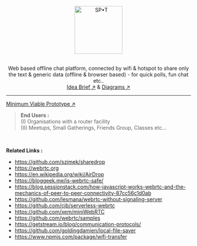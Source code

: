<div align ="center"><img src="https://user-images.githubusercontent.com/75234157/192102190-ed065862-4cdd-4fe3-b920-8f03b16ea405.png" alt="SP•T" width="130" ><br><br>

Web based offline chat platform, connected by wifi & hotspot to share only the text & generic data (offline & browser based) - for quick polls, fun chat etc.. <br> [Idea Brief ↗︎](https://github.com/hariprasd/spot/blob/main/idea.md) & [Diagrams ↗︎](https://github.com/hariprasd/spot/blob/main/diags.md) <br></div>


***
[Minimum Viable Prototype ↗︎](https://lun-eu.icons8.com/pr/B-scL0WvtUe_UACGJXctXw/ZbjkIqW_5kWJOD6B0_BsTQ/index.html)<br>

> **End Users :** <br>
(I) Organisations with a router facility <br>
(II) Meetups, Small Gatherings, Friends Group, Classes etc...<br>
<br>

**Related Links :**
- https://github.com/szimek/sharedrop 
- https://webrtc.org
- https://en.wikipedia.org/wiki/AirDrop
- https://bloggeek.me/is-webrtc-safe/
- https://blog.sessionstack.com/how-javascript-works-webrtc-and-the-mechanics-of-peer-to-peer-connectivity-87cc56c1d0ab
- https://github.com/lesmana/webrtc-without-signaling-server
- https://github.com/cjb/serverless-webrtc
- https://github.com/xem/miniWebRTC
- https://github.com/webrtc/samples
- https://getstream.io/blog/communication-protocols/
- https://github.com/goldingdamien/local-file-saver
- https://www.npmjs.com/package/wifi-transfer

